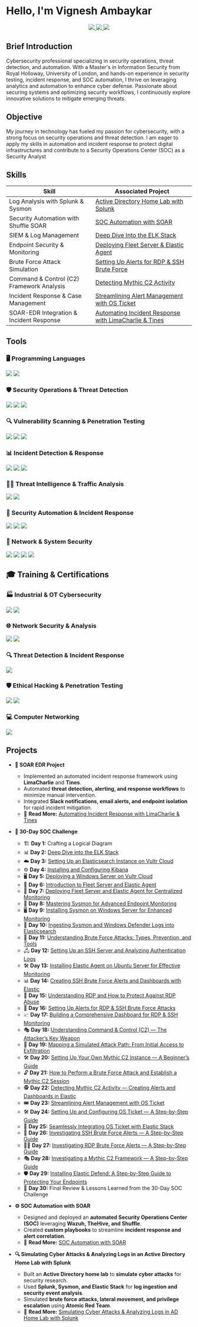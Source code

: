 # Hello, I'm Vignesh Ambaykar
<div align="center">
    <a href="https://www.linkedin.com/in/vigneshambaykar" target="_blank">
        <img src="https://img.shields.io/badge/-LinkedIn-0077B5?&style=for-the-badge&logo=LinkedIn&logoColor=white" />
    </a>
    <a href="mailto:vignesh3967@gmail.com" target="_blank">
        <img src="https://img.shields.io/badge/-Gmail-D14836?&style=for-the-badge&logo=Gmail&logoColor=white" />
    </a>
    <a href="https://medium.com/@vignesh3967" target="_blank">
        <img src="https://img.shields.io/badge/-Medium-000000?&style=for-the-badge&logo=Medium&logoColor=white" />
    </a>
</div>

## Brief Introduction
Cybersecurity professional specializing in security operations, threat detection, and automation. With a Master's in Information Security from Royal Holloway, University of London,
and hands-on experience in security testing, incident response, and SOC automation, I thrive on leveraging analytics and automation to enhance cyber defense. 
Passionate about securing systems and optimizing security workflows, I continuously explore innovative solutions to mitigate emerging threats.

## Objective
My journey in technology has fueled my passion for cybersecurity, with a strong focus on security operations and threat detection. 
I am eager to apply my skills in automation and incident response to protect digital infrastructures and contribute 
to a Security Operations Center (SOC) as a Security Analyst

## Skills
| Skill                                         | Associated Project         |
|-----------------------------------------------|----------------------------|
| Log Analysis with Splunk & Sysmon          | <a href="https://medium.com/@vignesh3967/simulating-cyber-attack-and-analyzing-logs-in-an-active-directory-home-lab-with-splunk-640c4f88e667">Active Directory Home Lab with Splunk</a> |
| Security Automation with Shuffle SOAR | <a href="https://medium.com/@vignesh3967/soc-automation-with-soar-9203ed8f33b9">SOC Automation with SOAR</a> |
| SIEM & Log Management         | <a href="https://medium.com/@vignesh3967/a-deep-dive-into-the-elk-stack-understanding-elasticsearch-logstash-and-kibana-42ac12130831">Deep Dive Into the ELK Stack</a> |
| Endpoint Security & Monitoring      | <a href="https://medium.com/@vignesh3967/how-to-set-up-elastic-fleet-server-and-enroll-windows-server-using-elastic-agent-6bc77ccdda49">Deploying Fleet Server & Elastic Agent</a> |
| Brute Force Attack Simulation                  | <a href="https://medium.com/@vignesh3967/how-to-set-up-alerts-for-rdp-and-ssh-brute-force-attacks-on-windows-server-29cb11255028">Setting Up Alerts for RDP & SSH Brute Force</a> |
| Command & Control (C2) Framework Analysis | <a href="https://medium.com/@vignesh3967/detecting-mythic-c2-activity-creating-alerts-and-dashboards-in-elastic-a772c13e603a">Detecting Mythic C2 Activity</a> |
| Incident Response & Case Management | <a href="https://medium.com/@vignesh3967/streamlining-alert-management-a-beginners-guide-to-using-os-ticket-for-security-operations-131a4ae6df52">Streamlining Alert Management with OS Ticket</a> |
| SOAR-EDR Integration & Incident Response | <a href="https://medium.com/@vignesh3967/soar-edr-project-automating-incident-response-with-limacharlie-and-tines-9754364ec30c">Automating Incident Response with LimaCharlie & Tines</a> |

## Tools
### 🖥️ Programming Languages  
<div>
    <img src="https://img.shields.io/badge/-Python-3776AB?&style=for-the-badge&logo=Python&logoColor=white" />
    <img src="https://img.shields.io/badge/-Bash-4EAA25?&style=for-the-badge&logo=GNUBash&logoColor=white" />
</div>

### 🛡️ Security Operations & Threat Detection  
<div>
    <img src="https://img.shields.io/badge/-SIEM-0078D4?&style=for-the-badge&logo=Microsoft&logoColor=white" />
    <img src="https://img.shields.io/badge/-SOAR-FF4500?&style=for-the-badge&logo=Tines&logoColor=white" />
    <img src="https://img.shields.io/badge/-EDR-FFD700?&style=for-the-badge&logo=LimaCharlie&logoColor=black" />
</div>

### 🔍 Vulnerability Scanning & Penetration Testing  
<div>
    <img src="https://img.shields.io/badge/-Nmap-4A8BC2?&style=for-the-badge&logo=Nmap&logoColor=white" />
    <img src="https://img.shields.io/badge/-Burp_Suite-FF5733?&style=for-the-badge&logo=BurpSuite&logoColor=white" />
    <img src="https://img.shields.io/badge/-Metasploit-0099CC?&style=for-the-badge&logo=Metasploit&logoColor=white" />
</div>

### 📊 Incident Detection & Response  
<div>
    <img src="https://img.shields.io/badge/-Splunk-000000?&style=for-the-badge&logo=Splunk&logoColor=white" />
    <img src="https://img.shields.io/badge/-Elastic_Security-005571?&style=for-the-badge&logo=Elastic&logoColor=white" />
    <img src="https://img.shields.io/badge/-Wazuh-EE4C2C?&style=for-the-badge&logo=Wazuh&logoColor=white" />
</div>

### 🕵️‍♂️ Threat Intelligence & Traffic Analysis  
<div>
    <img src="https://img.shields.io/badge/-Wireshark-1679A7?&style=for-the-badge&logo=Wireshark&logoColor=white" />
    <img src="https://img.shields.io/badge/-Traffic_Analysis-5C2D91?&style=for-the-badge&logo=Security&logoColor=white" />
</div>

### 🔧 Security Automation & Incident Response  
<div>
    <img src="https://img.shields.io/badge/-Tines-000000?&style=for-the-badge&logo=Tines&logoColor=white" />
    <img src="https://img.shields.io/badge/-Shuffle-FF4500?&style=for-the-badge&logo=Shuffle&logoColor=white" />
    <img src="https://img.shields.io/badge/-LimaCharlie-FFD700?&style=for-the-badge&logo=LimaCharlie&logoColor=black" />
</div>

### 🔐 Network & System Security  
<div>
    <img src="https://img.shields.io/badge/-IDS/IPS-5C2D91?&style=for-the-badge&logo=Security&logoColor=white" />
    <img src="https://img.shields.io/badge/-TCP/IP-0078D4?&style=for-the-badge&logo=Internet&logoColor=white" />
    <img src="https://img.shields.io/badge/-Active_Directory-00A4EF?&style=for-the-badge&logo=Microsoft&logoColor=white" />
    <img src="https://img.shields.io/badge/-Linux_(Ubuntu/Kali)-FCC624?&style=for-the-badge&logo=Linux&logoColor=black" />
</div>

## 🎓 Training & Certifications  

### 🏭 Industrial & OT Cybersecurity  
<div>
    <img src="https://img.shields.io/badge/-Fundamentals_of_OT_Cybersecurity_(ICS/SCADA)-005571?&style=for-the-badge&logo=Security&logoColor=white" />
    <img src="https://img.shields.io/badge/-Industrial_Cybersecurity_(IEC_62443)-FF5733?&style=for-the-badge&logo=Security&logoColor=white" />
</div>

### 🌐 Network Security & Analysis  
<div>
    <img src="https://img.shields.io/badge/-Network_Support_and_Security_(Cisco)-0078D4?&style=for-the-badge&logo=Cisco&logoColor=white" />
    <img src="https://img.shields.io/badge/-Introduction_to_Network_Analysis_(Security_Blue_Team)-1F70C1?&style=for-the-badge&logo=Security&logoColor=white" />
</div>

### 🔍 Threat Detection & Incident Response  
<div>
    <img src="https://img.shields.io/badge/-Identifying_Web_Attacks_Through_Logs_(Cybrary)-000000?&style=for-the-badge&logo=Cybrary&logoColor=white" />
</div>

### 🛡️ Ethical Hacking & Penetration Testing  
<div>
    <img src="https://img.shields.io/badge/-Full_Ethical_Hacking_&_Penetration_Testing_(Udemy)-A435F0?&style=for-the-badge&logo=Udemy&logoColor=white" />
    <img src="https://img.shields.io/badge/-Certified_Ethical_Hacking_(Binary_Technology)-FF0000?&style=for-the-badge&logo=Security&logoColor=white" />
</div>

### 💻 Computer Networking  
<div>
    <img src="https://img.shields.io/badge/-The_Bits_&_Bytes_of_Computer_Networking_(Coursera)-2A73CC?&style=for-the-badge&logo=Coursera&logoColor=white" />
</div>


## Projects
- **🔄 SOAR EDR Project**  
    - Implemented an automated incident response framework using **LimaCharlie** and **Tines**.  
    - Automated **threat detection, alerting, and response workflows** to minimize manual intervention.  
    - Integrated **Slack notifications, email alerts, and endpoint isolation** for rapid incident mitigation.  
    - 📖 **Read More:** [Automating Incident Response with LimaCharlie & Tines](https:https://medium.com/@vignesh3967/soar-edr-project-automating-incident-response-with-limacharlie-and-tines-9754364ec30c)  
    
- **🚀 30-Day SOC Challenge**  
    - 🏗 **Day 1:** Crafting a Logical Diagram  
    - 📊 **Day 2:** [Deep Dive into the ELK Stack](https://medium.com/@vignesh3967/a-deep-dive-into-the-elk-stack-understanding-elasticsearch-logstash-and-kibana-42ac12130831)  
    - ☁️ **Day 3:** [Setting Up an Elasticsearch Instance on Vultr Cloud](https://medium.com/@vignesh3967/setting-up-an-elasticsearch-instance-on-your-vultr-cloud-server-ed4a56125ec1)  
    - ⚙️ **Day 4:** [Installing and Configuring Kibana](https://medium.com/@vignesh3967/installing-and-configuring-kibana-on-your-vultr-cloud-server-d4159584d94f)  
    - 🖥 **Day 5:** [Deploying a Windows Server on Vultr Cloud](https://medium.com/@vignesh3967/deploying-a-windows-server-on-vultr-cloud-46525ea1ccc6)  
    - 🔄 **Day 6:** [Introduction to Fleet Server and Elastic Agent](https://medium.com/@vignesh3967/introduction-to-fleet-server-and-elastic-agent-d460abecd3ce)  
    - 🚀 **Day 7:** [Deploying Fleet Server and Elastic Agent for Centralized Monitoring](https://medium.com/@vignesh3967/how-to-set-up-elastic-fleet-server-and-enroll-windows-server-using-elastic-agent-6bc77ccdda49)  
    - 🔎 **Day 8:** [Mastering Sysmon for Advanced Endpoint Monitoring](https://medium.com/@vignesh3967/introduction-to-sysmon-c34af02d5c42)  
    - 🖥 **Day 9:** [Installing Sysmon on Windows Server for Enhanced Monitoring](https://medium.com/@vignesh3967/how-to-install-sysmon-on-a-windows-server-and-confirm-telemetry-ee206cd416e3)  
    - 📑 **Day 10:** [Ingesting Sysmon and Windows Defender Logs into Elasticsearch](https://medium.com/@vignesh3967/ingesting-sysmon-and-windows-defender-logs-into-elasticsearch-a-step-by-step-guide-eec9a4df4fd3)  
    - 🔐 **Day 11:** [Understanding Brute Force Attacks: Types, Prevention, and Tools](https://medium.com/@vignesh3967/understanding-brute-force-attacks-types-prevention-and-tools-e388b8796fe7)  
    - 🖧 **Day 12:** [Setting Up an SSH Server and Analyzing Authentication Logs](https://medium.com/@vignesh3967/setting-up-an-ssh-server-and-analyzing-authentication-logs-67d5a89f56d9)  
    - 🛠 **Day 13:** [Installing Elastic Agent on Ubuntu Server for Effective Monitoring](https://medium.com/@vignesh3967/installing-elastic-agent-on-ubuntu-server-for-effective-monitoring-33a6ab64f211)  
    - 📊 **Day 14:** [Creating SSH Brute Force Alerts and Dashboards with Elastic](https://medium.com/@vignesh3967/creating-ssh-brute-force-alerts-and-dashboards-with-elastic-866543e5c068)  
    - 🔑 **Day 15:** [Understanding RDP and How to Protect Against RDP Abuse](https://medium.com/@vignesh3967/understanding-remote-desktop-protocol-rdp-and-how-to-protect-yourself-from-rdp-abuse-7a1ef09dd7be)  
    - 🚨 **Day 16:** [Setting Up Alerts for RDP & SSH Brute Force Attacks](https://medium.com/@vignesh3967/how-to-set-up-alerts-for-rdp-and-ssh-brute-force-attacks-on-windows-server-29cb11255028)  
    - 📈 **Day 17:** [Building a Comprehensive Dashboard for RDP & SSH Monitoring](https://medium.com/@vignesh3967/building-a-comprehensive-dashboard-for-rdp-ssh-authentication-monitoring-a7c0ab11907e)  
    - 🎭 **Day 18:** [Understanding Command & Control (C2) — The Attacker’s Key Weapon](https://medium.com/@vignesh3967/understanding-command-control-c2-a-deep-dive-into-attackers-key-weapon-0b1768d9de62)  
    - 📍 **Day 19:** [Mapping a Simulated Attack Path: From Initial Access to Exfiltration](https://medium.com/@vignesh3967/mapping-a-simulated-attack-path-from-initial-access-to-exfiltration-d528248952ae)  
    - 🛠 **Day 20:** [Setting Up Your Own Mythic C2 Instance — A Beginner’s Guide](https://medium.com/@vignesh3967/how-to-set-up-your-own-mythic-c2-instance-a-beginners-guide-to-understanding-mythic-24860c1b5a68)  
    - 🔓 **Day 21:** [How to Perform a Brute Force Attack and Establish a Mythic C2 Session](https://medium.com/@vignesh3967/how-to-perform-a-brute-force-attack-and-establish-a-mythic-c2-session-2392edd60e71)  
    - 🕵️ **Day 22:** [Detecting Mythic C2 Activity — Creating Alerts and Dashboards in Elastic](https://medium.com/@vignesh3967/detecting-mythic-c2-activity-creating-alerts-and-dashboards-in-elastic-a772c13e603a)  
    - 🎟 **Day 23:** [Streamlining Alert Management with OS Ticket](https://medium.com/@vignesh3967/streamlining-alert-management-a-beginners-guide-to-using-os-ticket-for-security-operations-131a4ae6df52)  
    - 🛠 **Day 24:** [Setting Up and Configuring OS Ticket — A Step-by-Step Guide](https://medium.com/@vignesh3967/how-to-set-up-and-configure-osticket-a-step-by-step-guide-4b61bba87506)  
    - 🔗 **Day 25:** [Seamlessly Integrating OS Ticket with Elastic Stack](https://medium.com/@vignesh3967/seamlessly-integrating-os-ticket-with-elastic-stack-a-complete-guide-d7597c1aca90)  
    - 🧐 **Day 26:** [Investigating SSH Brute Force Alerts — A Step-by-Step Guide](https://medium.com/@vignesh3967/investigating-ssh-brute-force-alerts-a-step-by-step-guide-e349bfd16c9f)  
    - 🕵️‍♂️ **Day 27:** [Investigating RDP Brute Force Alerts — A Step-by-Step Guide](https://medium.com/@vignesh3967/investigating-rdp-brute-force-alerts-a-step-by-step-guide-1128d4138eec)  
    - 🎭 **Day 28:** [Investigating a Mythic C2 Framework — A Step-by-Step Guide](https://medium.com/@vignesh3967/investigating-a-mythic-c2-framework-a-step-by-step-guide-a135d1dbe61c)  
    - 🛡 **Day 29:** [Installing Elastic Defend: A Step-by-Step Guide to Protecting Your Endpoints](https://medium.com/@vignesh3967/installing-elastic-defend-a-step-by-step-guide-to-protecting-your-endpoints-6ee9a0008f96)  
    - 🏁 **Day 30:** Final Review & Lessons Learned from the 30-Day SOC Challenge  

- **⚙️ SOC Automation with SOAR**  
    - Designed and deployed an **automated Security Operations Center (SOC)** leveraging **Wazuh, TheHive, and Shuffle**.  
    - Created **custom playbooks** to streamline **incident response and alert correlation**.
    - 📖 **Read More:** [SOC Automation with SOAR](https://medium.com/@vignesh3967/soc-automation-with-soar-9203ed8f33b9)   

- **🔍 Simulating Cyber Attacks & Analyzing Logs in an Active Directory Home Lab with Splunk**
    - Built an **Active Directory home lab** to **simulate cyber attacks** for security research.  
    - Used **Splunk, Sysmon, and Elastic Stack** for **log ingestion and security event analysis**.  
    - Simulated **brute force attacks, lateral movement, and privilege escalation** using **Atomic Red Team**.  
    - 📖 **Read More:** [Simulating Cyber Attacks & Analyzing Logs in AD Home Lab with Splunk](https://medium.com/@vignesh3967/simulating-cyber-attack-and-analyzing-logs-in-an-active-directory-home-lab-with-splunk-640c4f88e667)  
